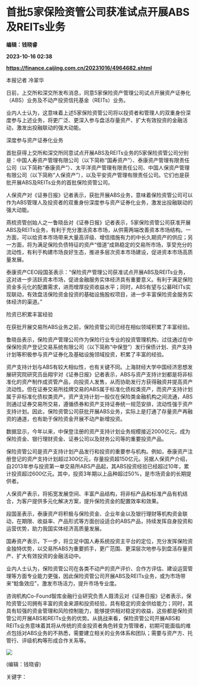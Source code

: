 # 首批5家保险资管公司获准试点开展ABS及REITs业务
**编辑：钱晓睿**

**2023-10-16 02:38**

**https://finance.caijing.com.cn/20231016/4964682.shtml**

本报记者 冷翠华

日前，上交所和深交所发布消息，同意5家保险资产管理公司试点开展资产证券化（ABS）业务及不动产投资信托基金（REITs）业务。

业内人士认为，这意味着上述5家保险资管公司将以投资者和管理人的双重身份深度参与上述业务，将更广泛、更深入参与盘活存量资产、扩大有效投资的金融活动，激发出投融联动的强大动能。

深度参与资产证券化业务

首批获得上交所和深交所同意试点开展ABS及REITs业务的5家保险资管公司分别是：中国人寿资产管理有限公司（以下简称“国寿资产”）、泰康资产管理有限责任公司（以下简称“泰康资产”）、太平洋资产管理有限责任公司、中国人保资产管理有限公司（以下简称“人保资产”），以及平安资产管理有限责任公司。它们也是获批开展ABS及REITs业务的首批保险资管公司。

人保资产对《证券日报》记者表示，获批开展ABS业务，意味着保险资管公司可以作为ABS管理人及投资者的双重身份深度参与资产证券化业务，激发出投融联动的强大动能。

燕梳资管创始人之一鲁晓岳对《证券日报》记者表示，5家保险资管公司获准开展ABS及REITs业务，有利于充分激活资本市场，从供需两端改善资本市场结构。一方面，可以给资本市场带来大量高评级、增信措施有力的中长久期资产的供应；另一方面，将为满足保险负债特征的资产“借道”成熟稳定的交易所市场，享受充分的流动性，有利于构建市场良好生态，推进多层次资本市场建设，促进资本市场高质量发展。

泰康资产CEO段国圣表示：“保险资产管理公司获准试点开展ABS及REITs业务，这对进一步活跃资本市场，促进金融服务实体经济具有重要意义。有利于满足保险资金多元化的配置需求，进而增厚投资收益水平；同时，ABS有望与公募REITs实现联动，有效盘活保险资金投资的基础设施股权项目，进一步丰富保险资金服务实体经济的渠道。”

险资已积累丰富经验

在获批开展交易所ABS业务之前，保险资管公司已经在相似领域积累了丰富经验。

鲁晓岳表示，保险资产管理公司作为保险行业专业的投资管理机构，过往通过在中保保险资产登记交易系统有限公司（以下简称“中保登”）发行保债计划、资产支持计划等积极参与资产证券化及基础设施领域投资，积累了丰富的经验。

资产支持计划与ABS有较大相似性，也有关键不同。上海财经大学中国经济思想发展研究院研究员岳翔宇对《证券日报》记者表示，ABS与资产支持计划都是将非标准化的资产制作成资管产品，向投资人发售，从而协助发行方获得融资并提高资产流动性。但在证券交易所挂牌交易的ABS属于标准化债权类资产，而资产支持计划属于非标准化债权类资产。资产支持计划一般仅在保险类金融机构之间流通，ABS则通过证券交易所交易，遵循债券和资产支持证券统一规范安排，流动性强于资产支持计划。因此，保险资管公司获批开展ABS业务，实际上是打通了存量资产再融资的通道，也有助于保险资金开展不动产新增投资。

数据显示，今年以来，中保登注册的资产支持计划业务规模接近2000亿元，成为保险资金、银行理财资金、证券公司以及财务公司等的重要投资产品。

保险资管公司是资产支持计划产品发行和投资的重要参与机构。例如，泰康资产注册登记的资产支持计划超过300亿元，存量投资超150亿元。另据人保资产介绍，自2013年参与投资第一单交易所ABS产品起，其ABS投资经验已经超过10年，累计投资超过600亿元。其中，投资3年期以上品种超过50%，是市场资金的长期提供者。

人保资产表示，将拓宽发展空间、丰富产品结构，将非标产品和标准产品有机结合，为客户提供多元化解决方案，提升保险资金的配置效率和效果。

段国圣表示，泰康资产将积极与保险资金、企业年金以及银行理财等机构资金联动，在期限、收益率、产品形式等方面创设适合的ABS产品，持续发挥自身投资和运营优势，助力我国实体经济高质量发展。

国寿资产表示，下一步，将立足中国人寿系统投资主平台的定位，充分发挥保险资金独特优势，以交易所ABS为重要抓手，更广范围、更深层次地参与到盘活存量资产、扩大有效投资的金融活动中。

业内人士认为，保险资管公司在各类不动产的资产评价、合作方评估、建设运营管理等方面专业能力更强，因此保险资管公司开展ABS及REITs业务，或为市场带来“鲶鱼效应”，激发市场活力，提升市场专业度。

咨询机构Co-Found智库金融行业研究负责人聂清云对《证券日报》记者表示，保险资管公司拥有丰富的资金来源和投资经验，具有稳定的资金供给能力；同时，其具有较强的资金管理和风险控制能力，能够提供相对稳定的收益，这些都是保险资管公司开展ABS和REITs业务的优势。从挑战来看，保险资管公司开展ABS和REITs业务意味着其将从传统的资金投资者角色转变为管理者，初期可能面临的难点包括对ABS业务的不熟悉，需要建立相关的业务体系和团队；需要与资产方、托管行、评级机构等形成合作关系等。

![](https://tx1.cdn.caijing.com.cn/2014-03-27/114048455.jpg)

(编辑：钱晓睿)

关键字：